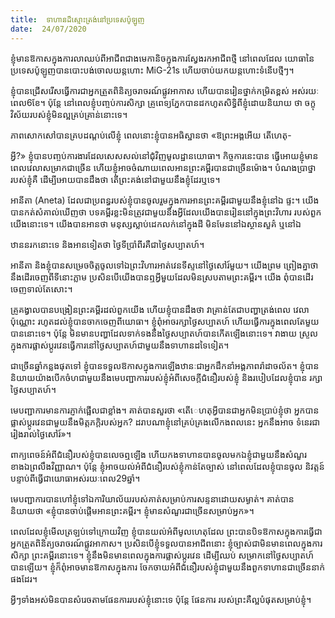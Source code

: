 ```yaml
---
title:  ទាហានដ៏ស្មោះត្រង់នៅប្រទេសប៉ូឡូញ
date:  24/07/2020
---
```


ខ្ញុំមានឱកាសក្នុងការលាឈប់ពីអាជីពជាងមេកានិចក្នុងការស្វែងរកអាជីពថ្មី នៅពេលដែល យោធានៃប្រទេសប៉ូឡូញបានបោះបង់ចោលយន្តហោះ MiG-21s ហើយចាប់យកយន្តហោះទំនើបថ្មីៗ។

ខ្ញុំបានជ្រើសរើសធ្វើការជាអ្នកត្រួតពិនិត្យចរាចរណ៍ផ្លូវអាកាស ហើយបានរៀនថ្នាក់កម្រិតខ្ពស់ អស់រយៈពេល6ខែ។ ប៉ុន្តែ នៅពេលខ្ញុំបញ្ចប់ការសិក្សា គ្រូពេទ្យភ្នែកបានដកហូតសិទ្ធិពីខ្ញុំដោយនិយាយ ថា ចក្ខុវិស័យរបស់ខ្ញុំមិនល្អគ្រប់គ្រាន់នោះទេ។

ភាពសោកសៅបានគ្របដណ្តប់លើខ្ញុំ ពេលនោះខ្ញុំបានអធិស្ឋានថា «ឱព្រះអង្គអើយ តើហេតុ-

អ្វី?» ខ្ញុំបានបញ្ចប់ការងារដែលសេសសល់នៅជុំវិញមូលដ្ឋានយោធា។ កិច្ចការនេះបាន ធ្វើអោយខ្ញុំមាន ពេលវេលាសម្រាកជាច្រើន ហើយខ្ញុំអាចចំណាយពេលអានព្រះគម្ពីរបានជាច្រើនម៉ោង។ បំណងប្រាថ្នា របស់ខ្ញុំគឺ ដើម្បីអោយបានដឹងថា តើព្រះគង់នៅជាមួយនឹងខ្ញុំដែរឬទេ។

អានីតា (Aneta) ដែលជាប្រពន្ធរបស់ខ្ញុំបានចូលរួមក្នុងការអានព្រះគម្ពីរជាមួយនឹងខ្ញុំនៅឯ ផ្ទះ។ យើងបានកត់សំគាល់ឃើញថា បទគម្ពីរខ្លះមិនត្រូវជាមួយនឹងអ្វីដែលយើងបានរៀននៅក្នុងព្រះវិហារ របស់ពួកយើងនោះទេ។ យើងបានអានថា មនុស្សស្លាប់ដេកលក់នៅក្នុងដី មិនមែននៅឯស្ថានសួគ៌ ឬនៅឯ

ឋាននរកនោះទេ និងអានទៀតថា ថ្ងៃទីប្រាំពីរគឺជាថ្ងៃសប្បាតហ៍។

អានីតា និងខ្ញុំបានសម្រេចចិត្តចូលទៅឯព្រះវិហារអាត់វេនទីស្ទនៅថ្ងៃសៅរ៍មួយ។ យើងព្រម ព្រៀងគ្នាថា នឹងដើរចេញពីទីនោះភ្លាម ប្រសិនបើយើងបានឮអ្វីមួយដែលមិនស្របតាមព្រះគម្ពីរ។ យើង ពុំបានដើរចេញទាល់តែសោះ។

គ្រូគង្វាលបានបង្រៀនព្រះគម្ពីរដល់ពួកយើង ហើយខ្ញុំបានដឹងថា វាគ្រាន់តែជាបញ្ហាត្រង់ពេល វេលាប៉ុណ្ណោះ រហូតដល់ខ្ញុំបានចាកចេញពីយោធា។ ខ្ញុំពុំអាចរក្សាថ្ងៃសប្បាតហ៍ ហើយធ្វើការក្នុងពេលតែមួយបាននោះទេ។ ប៉ុន្តែ មិនមានបញ្ហាដែលទាក់ទងនឹងថ្ងៃសប្បាតហ៍បានកើតឡើងនោះទេ។ វាងាយ ស្រួលក្នុងការផ្លាស់ប្តូរវេនធ្វើការនៅថ្ងៃសប្បាតហ៍ជាមួយនឹងទាហានដទៃទៀត។

ជាច្រើនឆ្នាំកន្លងផុតទៅ ខ្ញុំបានទទួលឱកាសក្នុងការឡើងឋានៈជាអ្នកដឹកនាំអង្គភាពរ៉ាដាចល័ត។ ខ្ញុំបាននិយាយយ៉ាងបើកចំហជាមួយនឹងមេបញ្ជាការរបស់ខ្ញុំអំពីសេចក្តីជំនឿរបស់ខ្ញុំ និងរបៀបដែលខ្ញុំបាន រក្សាថ្ងៃសប្បាតហ៍។

មេបញ្ជាការមានការភ្ញាក់ផ្អើលជាខ្លាំង។ គាត់បានសួរថា «តើេហតុអ្វីបានជាអ្នកមិនប្រាប់ខ្ញុំថា អ្នកបានផ្លាស់ប្តូរវេនជាមួយនឹងមិត្តភក្តិរបស់អ្នក? ដរាបណាខ្ញុំនៅគ្រប់គ្រងលើកងពលនេះ អ្នកនឹងអាច ទំនេរជារៀងរាល់ថ្ងៃសៅរ៍»។

ពាក្យពេចន៍អំពីជំនឿរបស់ខ្ញុំបានលេចឮឡើង ហើយកងទាហានបានចូលមកឯខ្ញុំជាមួយនឹងសំណួរខាងឯព្រលឹងវិញ្ញាណ។ ប៉ុន្តែ ខ្ញុំអាចយល់អំពីជំនឿរបស់ខ្ញុំកាន់តែច្បាស់ នៅពេលដែលខ្ញុំបានចូល និវត្តន៍ បន្ទាប់ពីធ្វើជាយោធាអស់រយៈពេល29ឆ្នាំ។

មេបញ្ជាការបានហៅខ្ញុំទៅឯការិយាល័យរបស់គាត់សម្រាប់ការសន្ទនាដោយសម្ងាត់។ គាត់បាននិយាយថា «ខ្ញុំបានចាប់ផ្តើមអានព្រះគម្ពីរ។ ខ្ញុំមានសំណួរជាច្រើនសម្រាប់អ្នក»។

ពេលដែលខ្ញុំមើលត្រឡប់ទៅក្រោយវិញ ខ្ញុំបានយល់អំពីមូលហេតុដែល ព្រះបានបិទឱកាសក្នុងការធ្វើជាអ្នកត្រួតពិនិត្យចរាចរណ៍ផ្លូវអាកាស។ ប្រសិនបើខ្ញុំទទួលបានអាជីពនោះ ខ្ញុំច្បាស់ជាមិនមានពេលក្នុងការសិក្សា ព្រះគម្ពីរនោះទេ។ ខ្ញុំនឹងមិនមានពេលក្នុងការផ្លាស់ប្តូរវេន ដើម្បីឈប់ សម្រាកនៅថ្ងៃសប្បាតហ៍បានឡើយ។ ខ្ញុំក៏ពុំអាចមានឱកាសក្នុងការ ចែកចាយអំពីជំនឿរបស់ខ្ញុំជាមួយនឹងពួកទាហានជាច្រើននាក់ផងដែរ។

អ្វីៗទាំងអស់មិនបានសំរេចតាមផែនការរបស់ខ្ញុំនោះទេ ប៉ុន្តែ ផែនការ របស់ព្រះគឺល្អបំផុតសម្រាប់ខ្ញុំ។